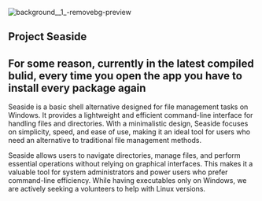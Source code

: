 ![background__1_-removebg-preview](https://github.com/user-attachments/assets/244ec131-10c4-4707-b10c-34e0d59ce8b8) 
## Project Seaside

## For some reason, currently in the latest compiled bulid, every time you open the app you have to install every package again

Seaside is a basic shell alternative designed for file management tasks on Windows. It provides a lightweight and efficient command-line interface for handling files and directories. With a minimalistic design, Seaside focuses on simplicity, speed, and ease of use, making it an ideal tool for users who need an alternative to traditional file management methods.

Seaside allows users to navigate directories, manage files, and perform essential operations without relying on graphical interfaces. This makes it a valuable tool for system administrators and power users who prefer command-line efficiency. While having executables only on Windows, we are actively seeking a volunteers to help with Linux versions.
